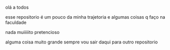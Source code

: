 olá a todos

esse repositorio é um pouco da minha trajetoria e algumas coisas q faço na faculdade

nada muiiiiito pretencioso

alguma coisa muito grande sempre vou sair daqui para outro repositorio